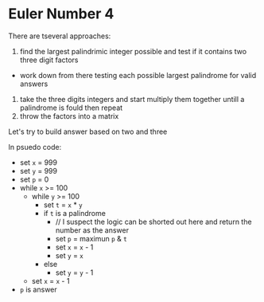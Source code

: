 # Euler Number 4

There are tseveral approaches:

 1. find the largest palindrimic integer possible and test if it contains two three digit factors
- work down from there testing each possible largest palindrome for valid answers
 1. take the three digits integers and start multiply them together untill a palindrome is fould then repeat
 1. throw the factors into a matrix

 Let's try to build answer based on two and three

 In psuedo code:

- set `x` = 999
- set `y` = 999
- set `p` = 0
- while `x` >= 100
    - while `y` >= 100
        - set `t` = `x` * `y`
        - if `t` is a palindrome
             - // I suspect the logic can be shorted out here and return the number as the answer
             - set `p` = maximun `p` & `t`
             - set `x` = `x` - 1
             - set `y` = `x`
        - else
             - set `y` = `y` - 1
    - set `x` = `x` - 1
- `p` is answer